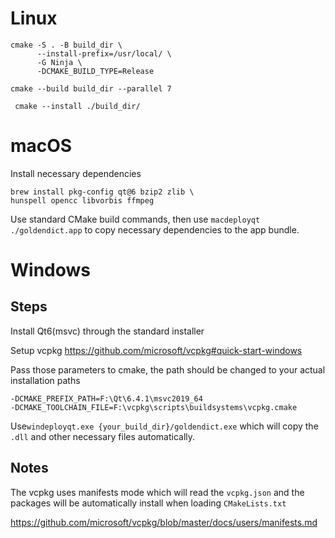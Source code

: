# Linux

```shell
cmake -S . -B build_dir \
      --install-prefix=/usr/local/ \
      -G Ninja \
      -DCMAKE_BUILD_TYPE=Release
      
cmake --build build_dir --parallel 7

 cmake --install ./build_dir/
```

# macOS

Install necessary dependencies

```shell
brew install pkg-config qt@6 bzip2 zlib \
hunspell opencc libvorbis ffmpeg
```

Use standard CMake build commands, then use `macdeployqt ./goldendict.app` to copy necessary dependencies to the app bundle.

# Windows 

## Steps

Install Qt6(msvc) through the standard installer

Setup vcpkg <https://github.com/microsoft/vcpkg#quick-start-windows>

Pass those parameters to cmake, the path should be changed to your actual installation paths
```
-DCMAKE_PREFIX_PATH=F:\Qt\6.4.1\msvc2019_64
-DCMAKE_TOOLCHAIN_FILE=F:\vcpkg\scripts\buildsystems\vcpkg.cmake
```

Use`windeployqt.exe {your_build_dir}/goldendict.exe` which will copy the `.dll` and other necessary files automatically.

## Notes

The vcpkg uses manifests mode which will read the `vcpkg.json` and the packages will be automatically install when loading `CMakeLists.txt`

https://github.com/microsoft/vcpkg/blob/master/docs/users/manifests.md
